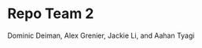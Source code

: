<html>
  <h1>Repo Team 2</h1>
  <body><p>Dominic Deiman, Alex Grenier, Jackie Li, and Aahan Tyagi</p>
  </body>
</html>

